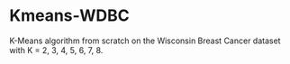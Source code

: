 # Kmeans-WDBC

K-Means algorithm from scratch on the Wisconsin Breast Cancer dataset with K = 2, 3, 4, 5, 6, 7, 8. 
